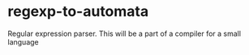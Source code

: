 # regexp-to-automata
Regular expression parser. This will be a part of a compiler for a small language

